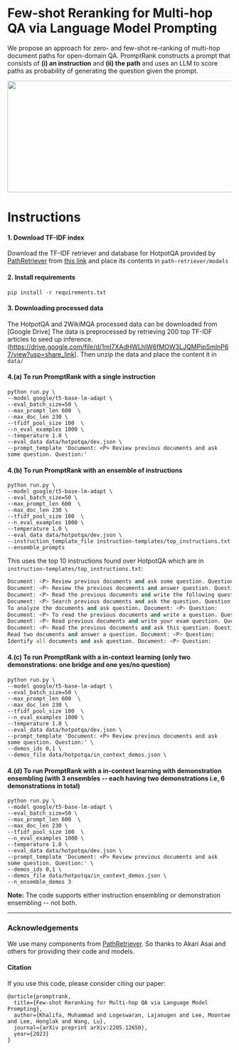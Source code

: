 # Few-shot Reranking for Multi-hop QA via Language Model Prompting

We propose an approach for zero- and few-shot re-ranking of multi-hop document paths for open-domain QA. PromptRank constructs a prompt that consists of **(i) an instruction** and **(ii) the path** and uses an LLM to score paths as probability of generating the question given the prompt.
<p align="center">
<img src="img/overview.png"  width="700" height="250">
</p>

# Instructions 

#### 1. Download TF-IDF index
Download the TF-IDF retriever and database for HotpotQA provided by [PathRetriever](https://github.com/AkariAsai/learning_to_retrieve_reasoning_paths) from [this link](https://drive.google.com/open?id=1ra37xtEXSROG_f90XxR4kgElGJWUHQyM) and place its contents in `path-retriever/models`

#### 2. Install requirements 
```
pip install -r requirements.txt
```

#### 3. Downloading processed data
The HotpotQA and 2WikiMQA processed data can be downloaded from [Google Drive] The data is preprocessed by retrieving 200 top TF-IDF articles to seed up inference. (https://drive.google.com/file/d/1mI7XAdHWLhlW6fMOW3LJQMPipSmlnP67/view?usp=share_link). Then unzip the data and place the content it in ```data/```

#### 4.(a) To run PromptRank with a single instruction 
```
python run.py \
--model google/t5-base-lm-adapt \
--eval_batch_size=50 \
--max_prompt_len 600  \
--max_doc_len 230 \
--tfidf_pool_size 100  \
--n_eval_examples 1000 \
--temperature 1.0 \
--eval_data data/hotpotqa/dev.json \
--prompt_template 'Document: <P> Review previous documents and ask some question. Question:'
```

#### 4.(b) To run PromptRank with an ensemble of instructions 
```
python run.py \
--model google/t5-base-lm-adapt \
--eval_batch_size=50 \
--max_prompt_len 600  \
--max_doc_len 230 \
--tfidf_pool_size 100  \
--n_eval_examples 1000 \
--temperature 1.0 \
--eval_data data/hotpotqa/dev.json \
--instruction_template_file instruction-templates/top_instructions.txt
--ensemble_prompts 
```

This uses the top 10 instructions found over HotpotQA which are in `instruction-templates/top_instructions.txt`: 
```python
Document: <P> Review previous documents and ask some question. Question
Document: <P> Review the previous documents and answer question. Question:
Document: <P> Read the previous documents and write the following question. Question:
Document: <P> Search previous documents and ask the question. Question:
To analyze the documents and ask question. Document: <P> Question:
Document: <P> To read the previous documents and write a question. Question:
Document: <P> Read previous documents and write your exam question. Question:
Document: <P> Read the previous documents and ask this question. Question:
Read two documents and answer a question. Document: <P> Question:
Identify all documents and ask question. Document: <P> Question:
```


#### 4.(c) To run PromptRank with a in-context learning (only two demonstrations: one bridge and one yes/no question) 
```
python run.py \
--model google/t5-base-lm-adapt \
--eval_batch_size=50 \
--max_prompt_len 600  \
--max_doc_len 230 \
--tfidf_pool_size 100  \
--n_eval_examples 1000 \
--temperature 1.0 \
--eval_data data/hotpotqa/dev.json \
--prompt_template 'Document: <P> Review previous documents and ask some question. Question:' \
--demos_ids 0,1 \ 
--demos_file data/hotpotqa/in_context_demos.json \
```
#### 4.(d) To run PromptRank with a in-context learning with demonstration ensembling (with 3 ensembles -- each having two demonstrations i.e, 6 demonstrations in total)
```
python run.py \
--model google/t5-base-lm-adapt \
--eval_batch_size=50 \
--max_prompt_len 600  \
--max_doc_len 230 \
--tfidf_pool_size 100  \
--n_eval_examples 1000 \
--temperature 1.0 \
--eval_data data/hotpotqa/dev.json \
--prompt_template 'Document: <P> Review previous documents and ask some question. Question:' \
--demos_ids 0,1 \ 
--demos_file data/hotpotqa/in_context_demos.json \
--n_ensemble_demos 3
```

**Note:** The code supports either instruction ensembling or demonstration ensembling -- not both. 


----- 
### Acknowledgements 
We use many components from [PathRetriever](https://github.com/AkariAsai/learning_to_retrieve_reasoning_paths). So thanks to Akari Asai and others for providing their code and models.

#### Citation
If you use this code, please consider citing our paper:
```
@article{promptrank,
  title={Few-shot Reranking for Multi-hop QA via Language Model Prompting},
  author={Khalifa, Muhammad and Logeswaran, Lajanugen and Lee, Moontae and Lee, Honglak and Wang, Lu},
  journal={arXiv preprint arXiv:2205.12650},
  year={2023}
}
```
